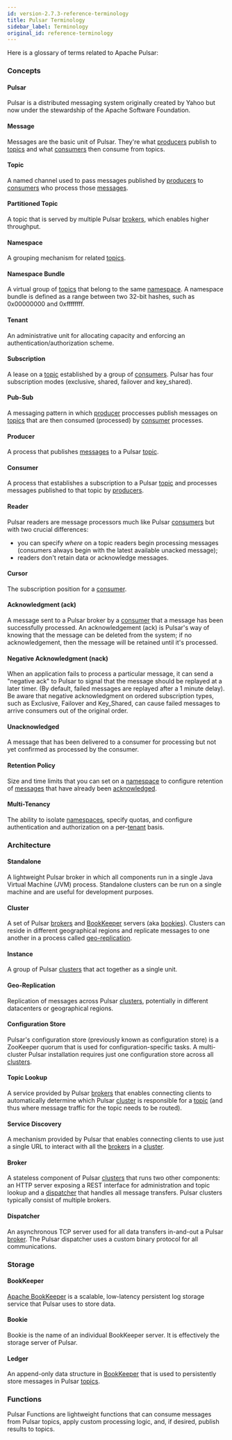 ```yaml
---
id: version-2.7.3-reference-terminology
title: Pulsar Terminology
sidebar_label: Terminology
original_id: reference-terminology
---
```


Here is a glossary of terms related to Apache Pulsar:

### Concepts

#### Pulsar

Pulsar is a distributed messaging system originally created by Yahoo but now under the stewardship of the Apache Software Foundation.

#### Message

Messages are the basic unit of Pulsar. They're what [producers](#producer) publish to [topics](#topic)
and what [consumers](#consumer) then consume from topics.

#### Topic

A named channel used to pass messages published by [producers](#producer) to [consumers](#consumer) who
process those [messages](#message).

#### Partitioned Topic

A topic that is served by multiple Pulsar [brokers](#broker), which enables higher throughput.

#### Namespace

A grouping mechanism for related [topics](#topic).

#### Namespace Bundle

A virtual group of [topics](#topic) that belong to the same [namespace](#namespace). A namespace bundle
is defined as a range between two 32-bit hashes, such as 0x00000000 and 0xffffffff.

#### Tenant

An administrative unit for allocating capacity and enforcing an authentication/authorization scheme.

#### Subscription

A lease on a [topic](#topic) established by a group of [consumers](#consumer). Pulsar has four subscription
modes (exclusive, shared, failover and key_shared).

#### Pub-Sub

A messaging pattern in which [producer](#producer) proccesses publish messages on [topics](#topic) that
are then consumed (processed) by [consumer](#consumer) processes.

#### Producer

A process that publishes [messages](#message) to a Pulsar [topic](#topic).

#### Consumer

A process that establishes a subscription to a Pulsar [topic](#topic) and processes messages published
to that topic by [producers](#producer).

#### Reader

Pulsar readers are message processors much like Pulsar [consumers](#consumer) but with two crucial differences:

- you can specify *where* on a topic readers begin processing messages (consumers always begin with the latest
  available unacked message);
- readers don't retain data or acknowledge messages.

#### Cursor

The subscription position for a [consumer](#consumer).

#### Acknowledgment (ack)

A message sent to a Pulsar broker by a [consumer](#consumer) that a message has been successfully processed.
An acknowledgement (ack) is Pulsar's way of knowing that the message can be deleted from the system;
if no acknowledgement, then the message will be retained until it's processed.

#### Negative Acknowledgment (nack)

When an application fails to process a particular message, it can send a "negative ack" to Pulsar
to signal that the message should be replayed at a later timer. (By default, failed messages are
replayed after a 1 minute delay). Be aware that negative acknowledgment on ordered subscription types,
such as Exclusive, Failover and Key_Shared, can cause failed messages to arrive consumers out of the original order.

#### Unacknowledged

A message that has been delivered to a consumer for processing but not yet confirmed as processed by the consumer.

#### Retention Policy

Size and time limits that you can set on a [namespace](#namespace) to configure retention of [messages](#message)
that have already been [acknowledged](#acknowledgement-ack).

#### Multi-Tenancy

The ability to isolate [namespaces](#namespace), specify quotas, and configure authentication and authorization
on a per-[tenant](#tenant) basis.

### Architecture

#### Standalone

A lightweight Pulsar broker in which all components run in a single Java Virtual Machine (JVM) process. Standalone
clusters can be run on a single machine and are useful for development purposes.

#### Cluster

A set of Pulsar [brokers](#broker) and [BookKeeper](#bookkeeper) servers (aka [bookies](#bookie)).
Clusters can reside in different geographical regions and replicate messages to one another
in a process called [geo-replication](#geo-replication).

#### Instance

A group of Pulsar [clusters](#cluster) that act together as a single unit.

#### Geo-Replication

Replication of messages across Pulsar [clusters](#cluster), potentially in different datacenters
or geographical regions.

#### Configuration Store

Pulsar's configuration store (previously known as configuration store) is a ZooKeeper quorum that
is used for configuration-specific tasks. A multi-cluster Pulsar installation requires just one
configuration store across all [clusters](#cluster).

#### Topic Lookup

A service provided by Pulsar [brokers](#broker) that enables connecting clients to automatically determine
which Pulsar [cluster](#cluster) is responsible for a [topic](#topic) (and thus where message traffic for
the topic needs to be routed).

#### Service Discovery

A mechanism provided by Pulsar that enables connecting clients to use just a single URL to interact
with all the [brokers](#broker) in a [cluster](#cluster).

#### Broker

A stateless component of Pulsar [clusters](#cluster) that runs two other components: an HTTP server
exposing a REST interface for administration and topic lookup and a [dispatcher](#dispatcher) that
handles all message transfers. Pulsar clusters typically consist of multiple brokers.

#### Dispatcher

An asynchronous TCP server used for all data transfers in-and-out a Pulsar [broker](#broker). The Pulsar
dispatcher uses a custom binary protocol for all communications.

### Storage

#### BookKeeper

[Apache BookKeeper](http://bookkeeper.apache.org/) is a scalable, low-latency persistent log storage
service that Pulsar uses to store data.

#### Bookie

Bookie is the name of an individual BookKeeper server. It is effectively the storage server of Pulsar.

#### Ledger

An append-only data structure in [BookKeeper](#bookkeeper) that is used to persistently store messages in Pulsar [topics](#topic).

### Functions

Pulsar Functions are lightweight functions that can consume messages from Pulsar topics, apply custom processing logic, and, if desired, publish results to topics.
